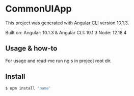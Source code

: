 # CommonUIApp

This project was generated with [Angular CLI](https://github.com/angular/angular-cli) version 10.1.3.

Built on: Angular: 10.1.3 & Angular CLI: 10.1.3 Node: 12.18.4

## Usage & how-to

For usage and read-me run ng s in project root dir.

## Install

```bash
$ npm install 'name'
```
